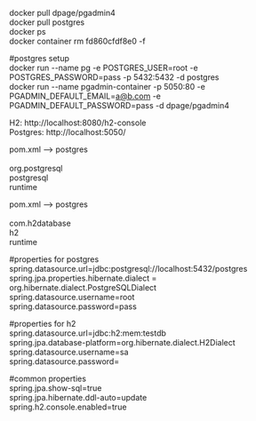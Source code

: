docker pull dpage/pgadmin4  
docker pull postgres  
docker ps  
docker container rm fd860cfdf8e0 -f  

#postgres setup  
docker run --name pg -e POSTGRES_USER=root -e POSTGRES_PASSWORD=pass -p 5432:5432 -d postgres  
docker run --name pgadmin-container -p 5050:80 -e PGADMIN_DEFAULT_EMAIL=a@b.com -e PGADMIN_DEFAULT_PASSWORD=pass -d dpage/pgadmin4  


H2: http://localhost:8080/h2-console  
Postgres: http://localhost:5050/

pom.xml --> postgres  
		<dependency>  
		  <groupId>org.postgresql</groupId>  
		  <artifactId>postgresql</artifactId>  
		  <scope>runtime</scope>  
		</dependency>  

pom.xml --> postgres     
    		<dependency>    
			<groupId>com.h2database</groupId>  
			<artifactId>h2</artifactId>  
			<scope>runtime</scope>  
		</dependency>  

#properties for postgres  
spring.datasource.url=jdbc:postgresql://localhost:5432/postgres    
spring.jpa.properties.hibernate.dialect = org.hibernate.dialect.PostgreSQLDialect  
spring.datasource.username=root  
spring.datasource.password=pass  

#properties for h2  
spring.datasource.url=jdbc:h2:mem:testdb  
spring.jpa.database-platform=org.hibernate.dialect.H2Dialect  
spring.datasource.username=sa  
spring.datasource.password=  

#common properties  
spring.jpa.show-sql=true  
spring.jpa.hibernate.ddl-auto=update  
spring.h2.console.enabled=true  
